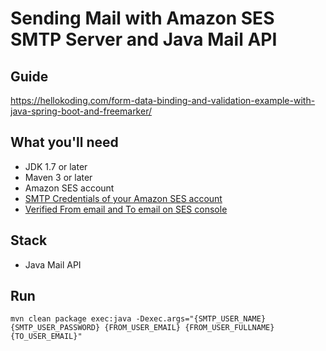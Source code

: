# Sending Mail with Amazon SES SMTP Server and Java Mail API

## Guide
https://hellokoding.com/form-data-binding-and-validation-example-with-java-spring-boot-and-freemarker/

## What you'll need
- JDK 1.7 or later
- Maven 3 or later
- Amazon SES account
- [SMTP Credentials of your Amazon SES account](http://docs.aws.amazon.com/ses/latest/DeveloperGuide/smtp-credentials.html)
- [Verified From email and To email on SES console](http://docs.aws.amazon.com/ses/latest/DeveloperGuide/verify-addresses-and-domains.html)

## Stack
- Java Mail API

## Run
`mvn clean package exec:java -Dexec.args="{SMTP_USER_NAME} {SMTP_USER_PASSWORD} {FROM_USER_EMAIL} {FROM_USER_FULLNAME} {TO_USER_EMAIL}"`
